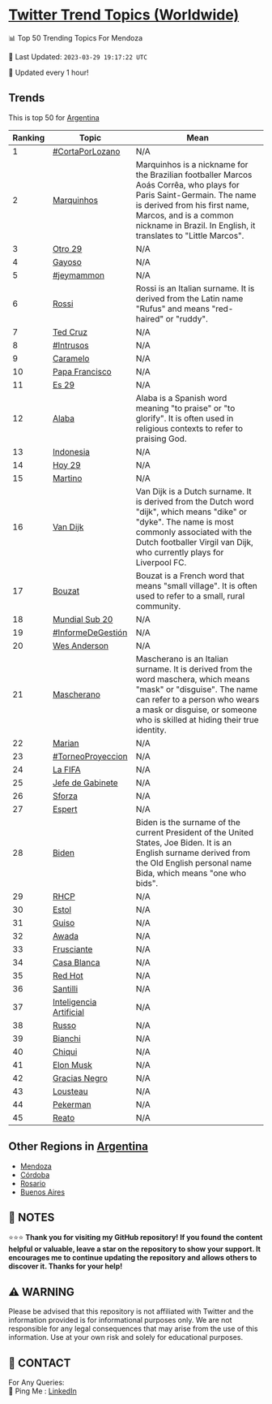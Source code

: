 [Twitter Trend Topics (Worldwide)](https://github.com/ErcinDedeoglu/Twitter-Trend-Topics)
==========


📊 Top 50 Trending Topics For Mendoza

📆 Last Updated: `2023-03-29 19:17:22 UTC`

🔧 Updated every 1 hour!


## Trends

This is top 50 for [Argentina](</Argentina>)

| Ranking | Topic | Mean |
| ------- | ------------ | ------------ |
| 1 | [#CortaPorLozano](http://twitter.com/search?q=%23CortaPorLozano) | N/A |
| 2 | [Marquinhos](http://twitter.com/search?q=Marquinhos) | Marquinhos is a nickname for the Brazilian footballer Marcos Aoás Corrêa, who plays for Paris Saint-Germain. The name is derived from his first name, Marcos, and is a common nickname in Brazil. In English, it translates to "Little Marcos". |
| 3 | [Otro 29](http://twitter.com/search?q=Otro+29) | N/A |
| 4 | [Gayoso](http://twitter.com/search?q=Gayoso) | N/A |
| 5 | [#jeymammon](http://twitter.com/search?q=%23jeymammon) | N/A |
| 6 | [Rossi](http://twitter.com/search?q=Rossi) | Rossi is an Italian surname. It is derived from the Latin name "Rufus" and means "red-haired" or "ruddy". |
| 7 | [Ted Cruz](http://twitter.com/search?q=Ted+Cruz) | N/A |
| 8 | [#Intrusos](http://twitter.com/search?q=%23Intrusos) | N/A |
| 9 | [Caramelo](http://twitter.com/search?q=Caramelo) | N/A |
| 10 | [Papa Francisco](http://twitter.com/search?q=Papa+Francisco) | N/A |
| 11 | [Es 29](http://twitter.com/search?q=Es+29) | N/A |
| 12 | [Alaba](http://twitter.com/search?q=Alaba) | Alaba is a Spanish word meaning "to praise" or "to glorify". It is often used in religious contexts to refer to praising God. |
| 13 | [Indonesia](http://twitter.com/search?q=Indonesia) | N/A |
| 14 | [Hoy 29](http://twitter.com/search?q=Hoy+29) | N/A |
| 15 | [Martino](http://twitter.com/search?q=Martino) | N/A |
| 16 | [Van Dijk](http://twitter.com/search?q=Van+Dijk) | Van Dijk is a Dutch surname. It is derived from the Dutch word "dijk", which means "dike" or "dyke". The name is most commonly associated with the Dutch footballer Virgil van Dijk, who currently plays for Liverpool FC. |
| 17 | [Bouzat](http://twitter.com/search?q=Bouzat) | Bouzat is a French word that means "small village". It is often used to refer to a small, rural community. |
| 18 | [Mundial Sub 20](http://twitter.com/search?q=Mundial+Sub+20) | N/A |
| 19 | [#InformeDeGestión](http://twitter.com/search?q=%23InformeDeGesti%c3%b3n) | N/A |
| 20 | [Wes Anderson](http://twitter.com/search?q=Wes+Anderson) | N/A |
| 21 | [Mascherano](http://twitter.com/search?q=Mascherano) | Mascherano is an Italian surname. It is derived from the word maschera, which means "mask" or "disguise". The name can refer to a person who wears a mask or disguise, or someone who is skilled at hiding their true identity. |
| 22 | [Marian](http://twitter.com/search?q=Marian) | N/A |
| 23 | [#TorneoProyeccion](http://twitter.com/search?q=%23TorneoProyeccion) | N/A |
| 24 | [La FIFA](http://twitter.com/search?q=La+FIFA) | N/A |
| 25 | [Jefe de Gabinete](http://twitter.com/search?q=Jefe+de+Gabinete) | N/A |
| 26 | [Sforza](http://twitter.com/search?q=Sforza) | N/A |
| 27 | [Espert](http://twitter.com/search?q=Espert) | N/A |
| 28 | [Biden](http://twitter.com/search?q=Biden) | Biden is the surname of the current President of the United States, Joe Biden. It is an English surname derived from the Old English personal name Bida, which means "one who bids". |
| 29 | [RHCP](http://twitter.com/search?q=RHCP) | N/A |
| 30 | [Estol](http://twitter.com/search?q=Estol) | N/A |
| 31 | [Guiso](http://twitter.com/search?q=Guiso) | N/A |
| 32 | [Awada](http://twitter.com/search?q=Awada) | N/A |
| 33 | [Frusciante](http://twitter.com/search?q=Frusciante) | N/A |
| 34 | [Casa Blanca](http://twitter.com/search?q=Casa+Blanca) | N/A |
| 35 | [Red Hot](http://twitter.com/search?q=Red+Hot) | N/A |
| 36 | [Santilli](http://twitter.com/search?q=Santilli) | N/A |
| 37 | [Inteligencia Artificial](http://twitter.com/search?q=Inteligencia+Artificial) | N/A |
| 38 | [Russo](http://twitter.com/search?q=Russo) | N/A |
| 39 | [Bianchi](http://twitter.com/search?q=Bianchi) | N/A |
| 40 | [Chiqui](http://twitter.com/search?q=Chiqui) | N/A |
| 41 | [Elon Musk](http://twitter.com/search?q=Elon+Musk) | N/A |
| 42 | [Gracias Negro](http://twitter.com/search?q=Gracias+Negro) | N/A |
| 43 | [Lousteau](http://twitter.com/search?q=Lousteau) | N/A |
| 44 | [Pekerman](http://twitter.com/search?q=Pekerman) | N/A |
| 45 | [Reato](http://twitter.com/search?q=Reato) | N/A |



## Other Regions in [Argentina](</Argentina>)

* [Mendoza](</Argentina/Mendoza.md>)
* [Córdoba](</Argentina/Córdoba.md>)
* [Rosario](</Argentina/Rosario.md>)
* [Buenos Aires](</Argentina/Buenos Aires.md>)



## 📝 NOTES

⭐⭐⭐ **Thank you for visiting my GitHub repository! If you found the content helpful or valuable, leave a star on the repository to show your support. It encourages me to continue updating the repository and allows others to discover it. Thanks for your help!**


## ⚠️ WARNING

Please be advised that this repository is not affiliated with Twitter and the information provided is for informational purposes only. We are not responsible for any legal consequences that may arise from the use of this information. Use at your own risk and solely for educational purposes.


## 📨 CONTACT

 For Any Queries:  
            🏓 Ping Me : [LinkedIn](https://www.linkedin.com/in/ercindedeoglu/)
